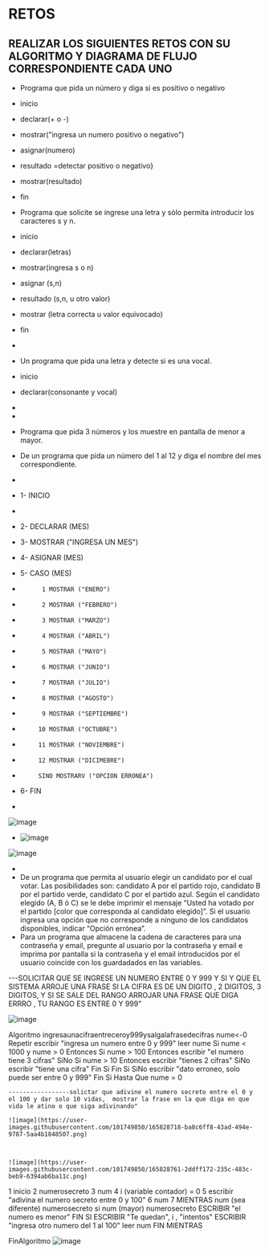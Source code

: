 # RETOS
## REALIZAR LOS SIGUIENTES RETOS CON SU ALGORITMO Y DIAGRAMA DE FLUJO CORRESPONDIENTE CADA UNO 

* Programa que pida un número y diga si es positivo o negativo
* inicio
* declarar(+ o -)
* mostrar("ingresa un numero positivo o negativo")
* asignar(numero)
* resultado =detectar positivo o negativo}
* mostrar(resultado)
* fin

* Programa que solicite se ingrese una letra y sólo permita introducir los caracteres s y n.
* inicio
* declarar(letras)
* mostrar(ingresa s o n)
* asignar (s,n)
* resultado (s,n, u otro valor)
* mostrar (letra correcta u valor equivocado)
* fin
* 
* Un programa que pida una letra y detecte si es una vocal.
* inicio
* declarar(consonante y vocal)
* 
*  
* Programa que pida 3 números y los muestre en pantalla de menor a mayor.  
* De un programa que pida un número del 1 al 12 y diga el nombre del mes correspondiente.
* 
* 1- INICIO
* 
* 2- DECLARAR (MES)

* 3- MOSTRAR ("INGRESA UN MES")

* 4- ASIGNAR (MES)

* 5- CASO  (MES) 
*           1 MOSTRAR ("ENERO")
*           2 MOSTRAR ("FEBRERO")
*           3 MOSTRAR ("MARZO")
*           4 MOSTRAR ("ABRIL")
*           5 MOSTRAR ("MAYO")
*           6 MOSTRAR ("JUNIO")
*           7 MOSTRAR ("JULIO")
*           8 MOSTRAR ("AGOSTO")
*           9 MOSTRAR ("SEPTIEMBRE")
*          10 MOSTRAR ("OCTUBRE")
*          11 MOSTRAR ("NOVIEMBRE")
*          12 MOSTRAR ("DICIMEBRE")
*          SINO MOSTRARV ("OPCION ERRONEA")

* 6- FIN
*          
![image](https://user-images.githubusercontent.com/101749850/164530865-41c6ef80-96ea-4bb4-9c3c-312bf2e0d95f.png)


* ![image](https://user-images.githubusercontent.com/101749850/164533674-fb4df456-749f-4b48-864b-3487bd15a3e0.png)

![image](https://user-images.githubusercontent.com/101749850/164533925-5d9d1927-6e6b-4b56-917e-5f593b889117.png)


* 
* De un programa que permita al usuario elegir un candidato por el cual votar. Las posibilidades son: candidato A por el partido rojo, candidato B por el partido verde, candidato C por el partido azul. Según el candidato elegido (A, B ó C) se le debe imprimir el mensaje “Usted ha votado por el partido [color que corresponda al candidato elegido]”. Si el usuario ingresa una opción que no corresponde a ninguno de los candidatos disponibles, indicar “Opción errónea”.
* Para un programa que almacene la cadena de caracteres para una contraseña y email, pregunte al usuario por la contraseña y email e imprima por pantalla si la contraseña y el email introducidos por el usuario coincide con los guardadados en las variables.

---SOLICITAR QUE SE INGRESE UN NUMERO ENTRE 0 Y 999 Y SI Y QUE EL SISTEMA ARROJE UNA FRASE SI LA CIFRA ES DE UN DIGITO , 2 DIGITOS, 3 DIGITOS, Y SI SE SALE DEL RANGO ARROJAR UNA FRASE QUE DIGA ERRRO , TU RANGO ES ENTRE 0 Y 999"

![image](https://user-images.githubusercontent.com/101749850/165819189-16d691d1-c9d3-4d4d-8940-c898e1673e93.png)


Algoritmo ingresaunacifraentreceroy999ysalgalafrasedecifras
	nume<-0
	Repetir
		escribir "ingresa un numero entre 0 y 999"
		leer nume
		Si nume < 1000 y nume > 0 Entonces
			Si nume > 100  Entonces
				escribir "el numero tiene 3 cifras"
			SiNo
				Si nume > 10 Entonces
					escribir "tienes 2 cifras"
				SiNo
					escribir "tiene una cifra"
				Fin Si
			Fin Si
		SiNo
			escribir "dato erroneo, solo puede ser entre 0 y 999"
		Fin Si
	Hasta Que nume = 0
	
	
	-----------------solictar que adivine el numero secreto entre el 0 y el 100 y dar solo 10 vidas,  mostrar la frase en la que diga en que vida le atino o que siga adivinando"
	
	![image](https://user-images.githubusercontent.com/101749850/165828718-ba8c6ff8-43ad-494e-9787-5aa4b1848507.png)



	![image](https://user-images.githubusercontent.com/101749850/165828761-2ddff172-235c-483c-beb9-6394ab6ba11c.png)
1 inicio
2 numerosecreto
3 num
4 i (variable contador) = 0
5 escribir "adivina el numero secreto entre 0 y 100"
6 num
7 MIENTRAS  num (sea diferente) numerosecreto
si num (mayor) numerosecreto
ESCRIBIR "el numero es menor"
FIN SI
ESCRIBIR "Te quedan", i , "intentos"
ESCRIBIR "ingresa otro numero del 1 al 100"
leer num
FIN MIENTRAS
	
	
	
	
	
FinAlgoritmo
![image](https://user-images.githubusercontent.com/101749850/165818940-5eea325f-a152-4e4b-b28f-349274dd6c2c.png)

